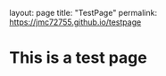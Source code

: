 layout: page
title: "TestPage"
permalink: https://jmc72755.github.io/testpage

# This is a test page
